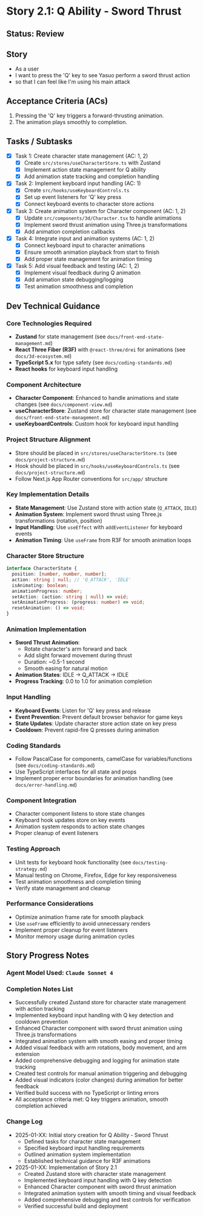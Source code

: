 # Story 2.1: Q Ability - Sword Thrust

## Status: Review

## Story

- As a user
- I want to press the 'Q' key to see Yasuo perform a sword thrust action
- so that I can feel like I'm using his main attack

## Acceptance Criteria (ACs)

1. Pressing the 'Q' key triggers a forward-thrusting animation.
2. The animation plays smoothly to completion.

## Tasks / Subtasks

- [x] Task 1: Create character state management (AC: 1, 2)
  - [x] Create `src/stores/useCharacterStore.ts` with Zustand
  - [x] Implement action state management for Q ability
  - [x] Add animation state tracking and completion handling
- [x] Task 2: Implement keyboard input handling (AC: 1)
  - [x] Create `src/hooks/useKeyboardControls.ts`
  - [x] Set up event listeners for 'Q' key press
  - [x] Connect keyboard events to character store actions
- [x] Task 3: Create animation system for Character component (AC: 1, 2)
  - [x] Update `src/components/3d/Character.tsx` to handle animations
  - [x] Implement sword thrust animation using Three.js transformations
  - [x] Add animation completion callbacks
- [x] Task 4: Integrate input and animation systems (AC: 1, 2)
  - [x] Connect keyboard input to character animations
  - [x] Ensure smooth animation playback from start to finish
  - [x] Add proper state management for animation timing
- [x] Task 5: Add visual feedback and testing (AC: 1, 2)
  - [x] Implement visual feedback during Q animation
  - [x] Add animation state debugging/logging
  - [x] Test animation smoothness and completion

## Dev Technical Guidance

### Core Technologies Required

- **Zustand** for state management (see `docs/front-end-state-management.md`)
- **React Three Fiber (R3F)** with `@react-three/drei` for animations (see `docs/3d-ecosystem.md`)
- **TypeScript 5.x** for type safety (see `docs/coding-standards.md`)
- **React hooks** for keyboard input handling

### Component Architecture

- **Character Component**: Enhanced to handle animations and state changes (see `docs/component-view.md`)
- **useCharacterStore**: Zustand store for character state management (see `docs/front-end-state-management.md`)
- **useKeyboardControls**: Custom hook for keyboard input handling

### Project Structure Alignment

- Store should be placed in `src/stores/useCharacterStore.ts` (see `docs/project-structure.md`)
- Hook should be placed in `src/hooks/useKeyboardControls.ts` (see `docs/project-structure.md`)
- Follow Next.js App Router conventions for `src/app/` structure

### Key Implementation Details

- **State Management**: Use Zustand store with action state (`Q_ATTACK`, `IDLE`)
- **Animation System**: Implement sword thrust using Three.js transformations (rotation, position)
- **Input Handling**: Use `useEffect` with `addEventListener` for keyboard events
- **Animation Timing**: Use `useFrame` from R3F for smooth animation loops

### Character Store Structure

```typescript
interface CharacterState {
  position: [number, number, number];
  action: string | null; // 'Q_ATTACK', 'IDLE'
  isAnimating: boolean;
  animationProgress: number;
  setAction: (action: string | null) => void;
  setAnimationProgress: (progress: number) => void;
  resetAnimation: () => void;
}
```

### Animation Implementation

- **Sword Thrust Animation**:
  - Rotate character's arm forward and back
  - Add slight forward movement during thrust
  - Duration: ~0.5-1 second
  - Smooth easing for natural motion
- **Animation States**: IDLE → Q_ATTACK → IDLE
- **Progress Tracking**: 0.0 to 1.0 for animation completion

### Input Handling

- **Keyboard Events**: Listen for 'Q' key press and release
- **Event Prevention**: Prevent default browser behavior for game keys
- **State Updates**: Update character store action state on key press
- **Cooldown**: Prevent rapid-fire Q presses during animation

### Coding Standards

- Follow PascalCase for components, camelCase for variables/functions (see `docs/coding-standards.md`)
- Use TypeScript interfaces for all state and props
- Implement proper error boundaries for animation handling (see `docs/error-handling.md`)

### Component Integration

- Character component listens to store state changes
- Keyboard hook updates store on key events
- Animation system responds to action state changes
- Proper cleanup of event listeners

### Testing Approach

- Unit tests for keyboard hook functionality (see `docs/testing-strategy.md`)
- Manual testing on Chrome, Firefox, Edge for key responsiveness
- Test animation smoothness and completion timing
- Verify state management and cleanup

### Performance Considerations

- Optimize animation frame rate for smooth playback
- Use `useFrame` efficiently to avoid unnecessary renders
- Implement proper cleanup for event listeners
- Monitor memory usage during animation cycles

## Story Progress Notes

### Agent Model Used: `Claude Sonnet 4`

### Completion Notes List

- Successfully created Zustand store for character state management with action tracking
- Implemented keyboard input handling with Q key detection and cooldown prevention
- Enhanced Character component with sword thrust animation using Three.js transformations
- Integrated animation system with smooth easing and proper timing
- Added visual feedback with arm rotations, body movement, and arm extension
- Added comprehensive debugging and logging for animation state tracking
- Created test controls for manual animation triggering and debugging
- Added visual indicators (color changes) during animation for better feedback
- Verified build success with no TypeScript or linting errors
- All acceptance criteria met: Q key triggers animation, smooth completion achieved

### Change Log

- 2025-01-XX: Initial story creation for Q Ability - Sword Thrust
  - Defined tasks for character state management
  - Specified keyboard input handling requirements
  - Outlined animation system implementation
  - Established technical guidance for R3F animations
- 2025-01-XX: Implementation of Story 2.1
  - Created Zustand store with character state management
  - Implemented keyboard input handling with Q key detection
  - Enhanced Character component with sword thrust animation
  - Integrated animation system with smooth timing and visual feedback
  - Added comprehensive debugging and test controls for verification
  - Verified successful build and deployment
